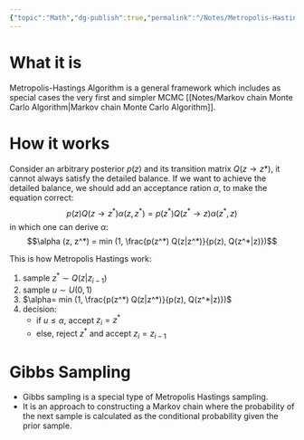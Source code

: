 ```yaml
---
{"topic":"Math","dg-publish":true,"permalink":"/Notes/Metropolis-Hastings Algorithm/","dgPassFrontmatter":true,"noteIcon":""}
---
```


# What it is
Metropolis-Hastings Algorithm is a general framework which includes as special cases the very first and simpler MCMC [[Notes/Markov chain Monte Carlo Algorithm\|Markov chain Monte Carlo Algorithm]].

# How it works
Consider an arbitrary posterior $p(z)$ and its transition matrix $Q(z \rightarrow z*)$, it cannot always satisfy the detailed balance. If we want to achieve the detailed balance, we should add an acceptance ration $\alpha$, to make the equation correct:
$$p(z) Q(z \rightarrow z^*) \alpha (z, z^*) = p(z^*) Q(z^* \rightarrow z) \alpha (z^*, z)$$
in which one can derive $\alpha$:
$$\alpha (z, z^*) = min (1, \frac{p(z^*) Q(z|z^*)}{p(z), Q(z^*|z)})$$

This is how Metropolis Hastings work:
1. sample $z^* \sim Q(z|z_{i-1})$
2. sample $u \sim U(0, 1)$
3. $\alpha= min (1, \frac{p(z^*) Q(z|z^*)}{p(z), Q(z^*|z)})$
4. decision:
	- if $u \leq \alpha$, accept $z_i = z^*$
	- else, reject $z^*$ and accept $z_i = z_{i-1}$

# Gibbs Sampling
- Gibbs sampling is a special type of Metropolis Hastings sampling. 
- It is an approach to constructing a Markov chain where the probability of the next sample is calculated as the conditional probability given the prior sample.

